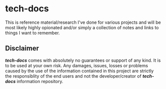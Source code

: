# tech-docs
This is reference material/research I've done for various projects and will be most likely highly 
opionated and/or simply a collection of notes and links to things I want to remember.

## Disclaimer
***tech-docs*** comes with absolutely no guarantees or support of any kind. It is to be used at
your own risk. Any damages, issues, losses or problems caused by the use of the information contained 
in this project are strictly the responsiblity of the end users and not the developer/creator of 
***tech-docs*** information repository.

<!-- 
vim: ts=2:sw=2:sts=2
-->

